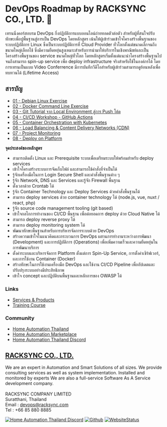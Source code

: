# DevOps Roadmap by RACKSYNC CO., LTD. 🚀

เทรนนิ่งคอร์สอบรม DevOps กึ่งปฏิบัติการแบบออนไลน์ถ่ายทอดตัวต่อตัว สำหรับผู้ที่สนใจปรับทักษะเพื่อปูพื้นฐานสู่การเป็น DevOps โดยหลักสูตร เน้นให้ผู้เข้าร่วมเข้าใจโครงสร้างพื้นฐานของระบบปฏิบัติการ Linux ซึ่งเป็นระบบปฏิบัติการที่ Cloud Provider ทั่วโลกตั้งแต่ขนาดเล็กจนถึงขนาดใหญ่เลือกใช้ ซึ่งมีความยืดหยุ่นสูงเหมาะสำหรับการนำมาให้บริการในเชิงพาณิชย์และเป็นโครงสร้างพื้นฐานของ service ขนาดใหญ่ทั่วโลก โดยหลักสูตรเริ่มตั้งแต่แนะนำโครงสร้างพื้นฐานไปจนถึงสามารถ spin-up service เพื่อ deploy infrastructure จริงสำหรับใช้ในองค์กรได้ โดยการเทรนเป็นแบบ Video Conferrence มีการบันทึกวีดีโอสำหรับผู้เข้าร่วมสามารถดูย้อนหลังเพื่อทบทวนได้ (Lifetime Access)

## สารบัญ

- [01 - Debian Linux Exercise](docs/01-Tutorial_Debian_Linux.md)
- [02 - Docker Command Line Exercise](docs/02-Tutorial_Docker.md)
- [03 - Git Tutorial จาก Local Environment สู่การ Push โค้ด](docs/03-Tutorial_Git.md)
- [04 - CI/CD Workshop - GitHub Actions](docs/04-Tutorial_CI_CD.md)
- [05 - Container Orchestration with Kubernetes](docs/05-Tutorial_Container_Orchestration.md)
- [06 - Load Balancing & Content Delivery Networks (CDN)](docs/06-Tutorial_Load-Balance_CDN.md)
- [07 - Project Monitoring](docs/07-Project_Monitoring.md)
- [08 - Deploy on Platform](docs/08-Deploy-on-Platform.md)

**จุดประสงค์ของหลักสูตร**
- สามารถติดตั้ง Linux และ Prerequisite ระบบเพื่อเตรียมระบบให้พร้อมสำหรับ deploy services
- เข้าใจโครงสร้างระบบการจัดเก็บไฟล์ และสามารถใช้คำสั่งที่จำเป็นได้
- รู้จักเครื่องมือในการ Login Secure Shell และคำสั่งพื้นฐานต่าง ๆ
- รู้จัก Network, DNS และ Services และรู้จัก Firewall พื้นฐาน
- ตั้งเวลาด้วย Crontab ได้
- รู้จัก Container Technology และ Deploy Services ด้วยคำสั่งพื้นฐานได้
- สามารถ deploy services ด้วย container technology ได้ (node.js, vue, nuxt / react, php)
- รู้จัก source code management tooling (git based)
- เข้าใจกลไกการทำงานของ CI/CD พื้นฐาน เพื่อต่อยอดการ deploy ด้วย Cloud Native ได้
- สามารถ deploy reverse proxy ได้
- สามารถ deploy monitoring system ได้
- พัฒนาทักษะพื้นฐานสำหรับการบริหารจัดการระบบด้วย DevOps
- สร้างความเข้าใจในแนวคิดและกระบวนการ DevOps ผสานการทำงานระหว่างการพัฒนา (Development) และการปฏิบัติการ (Operations) เพื่อเพิ่มความเร็วและความยืดหยุ่นในการพัฒนาบริการ
- ตั้งค่าระบบและบริหารจัดการ Platform ตั้งแต่การ Spin-Up Service, การตั้งค่าเซิร์ฟเวอร์, และการใช้งาน Container (Docker)
- สร้างทักษะในการใช้งานเครื่องมือ DevOps และใช้งาน CI/CD Pipeline เพื่ออัปเดตและปรับปรุงระบบอย่างมีประสิทธิภาพ
- เข้าใจ concept และปฏิบัติบนพื้นฐานและหลักการของ OWASP ได้

### Links

- [Services & Products](http://racksync.com)
- [Training Course](https://facebook.com/racksync)

### Community

- [Home Automation Thailand](https://www.facebook.com/groups/hathailand)
- [Home Automation Marketplace](https://www.facebook.com/groups/hatmarketplace)
- [Home Automation Thailand Discord](https://discord.gg/Wc5CwnWkp4) 

## [RACKSYNC CO., LTD.](https://racksync.com)

We are an expert in Automation and Smart Solutions of all sizes. We provide consulting services as well as system implementation. Installed and monitored by experts We are also a full-service Software As A Service development company.
\
\
RACKSYNC COMPANY LIMITED \
Suratthani, Thailand  \
Email : devops@racksync.com \
Tel : +66 85 880 8885 

[![Home Automation Thailand Discord](https://img.shields.io/discord/986181205504438345?style=for-the-badge)](https://discord.gg/Wc5CwnWkp4) [![Github](https://img.shields.io/github/followers/racksync?style=for-the-badge)](https://github.com/racksync) 
[![WebsiteStatus](https://img.shields.io/website?down_color=grey&down_message=Offline&style=for-the-badge&up_color=green&up_message=Online&url=https%3A%2F%2Fracksync.com)](https://racksync.com)

